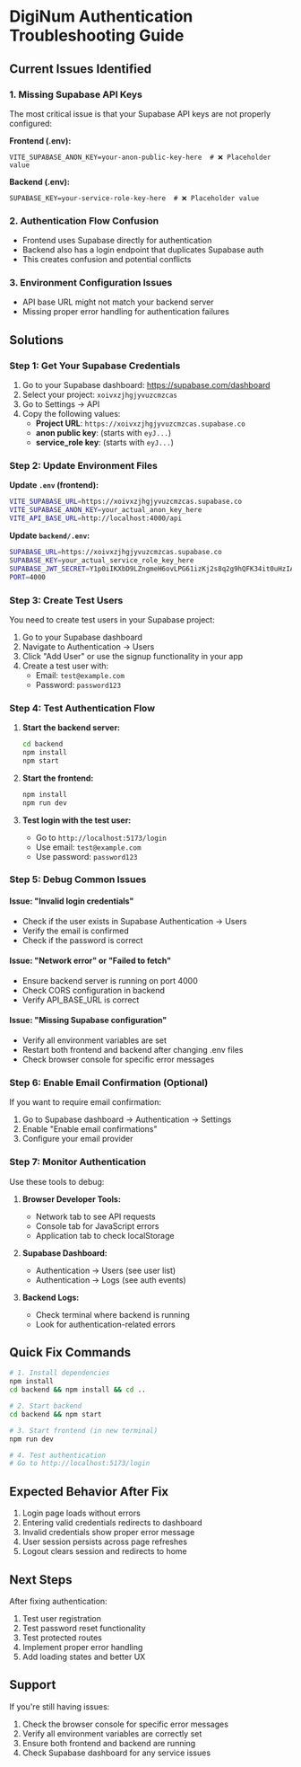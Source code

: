 # DigiNum Authentication Troubleshooting Guide

## Current Issues Identified

### 1. **Missing Supabase API Keys**
The most critical issue is that your Supabase API keys are not properly configured:

**Frontend (.env):**
```
VITE_SUPABASE_ANON_KEY=your-anon-public-key-here  # ❌ Placeholder value
```

**Backend (.env):**
```
SUPABASE_KEY=your-service-role-key-here  # ❌ Placeholder value
```

### 2. **Authentication Flow Confusion**
- Frontend uses Supabase directly for authentication
- Backend also has a login endpoint that duplicates Supabase auth
- This creates confusion and potential conflicts

### 3. **Environment Configuration Issues**
- API base URL might not match your backend server
- Missing proper error handling for authentication failures

## Solutions

### Step 1: Get Your Supabase Credentials

1. Go to your Supabase dashboard: https://supabase.com/dashboard
2. Select your project: `xoivxzjhgjyvuzcmzcas`
3. Go to Settings → API
4. Copy the following values:
   - **Project URL**: `https://xoivxzjhgjyvuzcmzcas.supabase.co`
   - **anon public key**: (starts with `eyJ...`)
   - **service_role key**: (starts with `eyJ...`)

### Step 2: Update Environment Files

**Update `.env` (frontend):**
```bash
VITE_SUPABASE_URL=https://xoivxzjhgjyvuzcmzcas.supabase.co
VITE_SUPABASE_ANON_KEY=your_actual_anon_key_here
VITE_API_BASE_URL=http://localhost:4000/api
```

**Update `backend/.env`:**
```bash
SUPABASE_URL=https://xoivxzjhgjyvuzcmzcas.supabase.co
SUPABASE_KEY=your_actual_service_role_key_here
SUPABASE_JWT_SECRET=Y1p0iIKXbD9LZngmeH6ovLPG61izKj2s8q2g9hQFK34it0uHzIA5o5TNRxTWWyPkx/c7DT4PDwNZqJ6rwolOKg==
PORT=4000
```

### Step 3: Create Test Users

You need to create test users in your Supabase project:

1. Go to your Supabase dashboard
2. Navigate to Authentication → Users
3. Click "Add User" or use the signup functionality in your app
4. Create a test user with:
   - Email: `test@example.com`
   - Password: `password123`

### Step 4: Test Authentication Flow

1. **Start the backend server:**
   ```bash
   cd backend
   npm install
   npm start
   ```

2. **Start the frontend:**
   ```bash
   npm install
   npm run dev
   ```

3. **Test login with the test user:**
   - Go to `http://localhost:5173/login`
   - Use email: `test@example.com`
   - Use password: `password123`

### Step 5: Debug Common Issues

#### Issue: "Invalid login credentials"
- Check if the user exists in Supabase Authentication → Users
- Verify the email is confirmed
- Check if the password is correct

#### Issue: "Network error" or "Failed to fetch"
- Ensure backend server is running on port 4000
- Check CORS configuration in backend
- Verify API_BASE_URL is correct

#### Issue: "Missing Supabase configuration"
- Verify all environment variables are set
- Restart both frontend and backend after changing .env files
- Check browser console for specific error messages

### Step 6: Enable Email Confirmation (Optional)

If you want to require email confirmation:

1. Go to Supabase dashboard → Authentication → Settings
2. Enable "Enable email confirmations"
3. Configure your email provider

### Step 7: Monitor Authentication

Use these tools to debug:

1. **Browser Developer Tools:**
   - Network tab to see API requests
   - Console tab for JavaScript errors
   - Application tab to check localStorage

2. **Supabase Dashboard:**
   - Authentication → Users (see user list)
   - Authentication → Logs (see auth events)

3. **Backend Logs:**
   - Check terminal where backend is running
   - Look for authentication-related errors

## Quick Fix Commands

```bash
# 1. Install dependencies
npm install
cd backend && npm install && cd ..

# 2. Start backend
cd backend && npm start

# 3. Start frontend (in new terminal)
npm run dev

# 4. Test authentication
# Go to http://localhost:5173/login
```

## Expected Behavior After Fix

1. Login page loads without errors
2. Entering valid credentials redirects to dashboard
3. Invalid credentials show proper error message
4. User session persists across page refreshes
5. Logout clears session and redirects to home

## Next Steps

After fixing authentication:

1. Test user registration
2. Test password reset functionality
3. Test protected routes
4. Implement proper error handling
5. Add loading states and better UX

## Support

If you're still having issues:

1. Check the browser console for specific error messages
2. Verify all environment variables are correctly set
3. Ensure both frontend and backend are running
4. Check Supabase dashboard for any service issues 